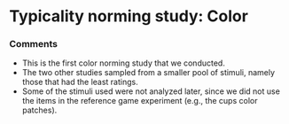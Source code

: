 # Typicality norming study: Color

### Comments
- This is the first color norming study that we conducted.
- The two other studies sampled from a smaller pool of stimuli, namely those that had the least ratings.
- Some of the stimuli used were not analyzed later, since we did not use the items in the reference game experiment (e.g., the cups color patches).